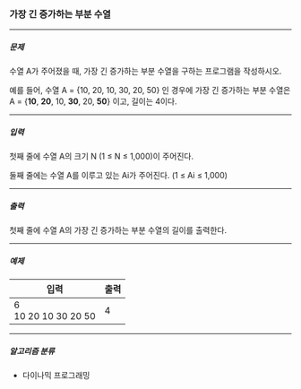 ### 가장 긴 증가하는 부분 수열

***

##### 문제
수열 A가 주어졌을 때, 가장 긴 증가하는 부분 수열을 구하는 프로그램을 작성하시오.

예를 들어, 수열 A = {10, 20, 10, 30, 20, 50} 인 경우에 가장 긴 증가하는 부분 수열은 A = {**10**, **20**, 10, **30**, 20, **50**} 이고, 길이는 4이다.

***

##### 입력
첫째 줄에 수열 A의 크기 N (1 ≤ N ≤ 1,000)이 주어진다.

둘째 줄에는 수열 A를 이루고 있는 Ai가 주어진다. (1 ≤ Ai ≤ 1,000)

***

##### 출력
첫째 줄에 수열 A의 가장 긴 증가하는 부분 수열의 길이를 출력한다.

***

##### 예제
| 입력  | 출력  |
|-----|-----|
|6<br>10 20 10 30 20 50| 4   |

***

##### 알고리즘 분류
* 다이나믹 프로그래밍
